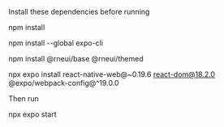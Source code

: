 Install these dependencies before running

npm install

npm install --global expo-cli

npm install @rneui/base @rneui/themed

npx expo install react-native-web@~0.19.6 react-dom@18.2.0 @expo/webpack-config@^19.0.0


Then run

npx expo start
